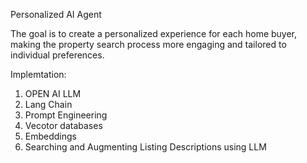Personalized AI Agent


The goal is to create a personalized experience for each home buyer, making the property search process more engaging and tailored to individual preferences.

Implemtation:

1. OPEN AI LLM
2. Lang Chain
3. Prompt Engineering
4. Vecotor databases
5. Embeddings
6. Searching and Augmenting Listing Descriptions using LLM

